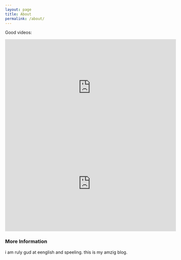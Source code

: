 ```yaml
---
layout: page
title: About
permalink: /about/
---
```


Good videos:

<iframe width="560" height="315" src="https://www.youtube.com/embed/ZN0pqkKhf1o" frameborder="0" allowfullscreen></iframe>

<iframe width="560" height="315" src="https://www.youtube.com/embed/u96H7kC60nk" frameborder="0" allowfullscreen></iframe>

### More Information

i am ruly gud at eenglish and speeling. this is my amzig blog.
